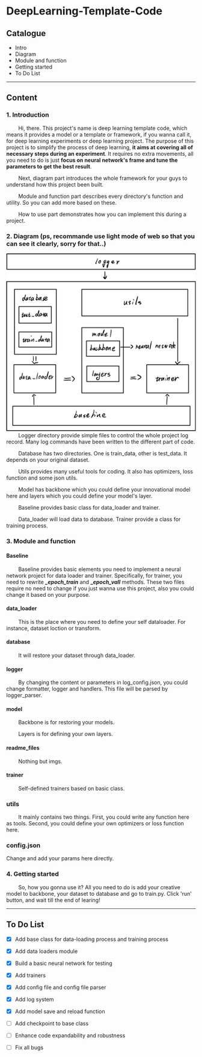 # DeepLearning-Template-Code


## Catalogue
* Intro
* Diagram
* Module and function
* Getting started
* To Do List

---

## Content
### 1. Introduction
&ensp;&ensp;&ensp;&ensp;
Hi, there. This project's name is deep learning template code, 
which means it provides a model or a template or framework, if
you wanna call it, for deep learning experiments or deep learning
project. The purpose of this project is to simplify the process of
deep learning, __it aims at covering all of necessary steps during
an experiment__. It requires no extra movements, all you need to do
is just __focus on neural network's frame and tune the parameters to
get the best result__.

&ensp;&ensp;&ensp;&ensp;
Next, diagram part introduces the whole framework for your guys
to understand how this project been built.

&ensp;&ensp;&ensp;&ensp;
Module and function part describes every directory's function and
utility. So you can add more based on these.

&ensp;&ensp;&ensp;&ensp;
How to use part demonstrates how you can implement this during
a project.

### 2. Diagram (ps, recommande use light mode of web so that you can see it clearly, sorry for that..)

![](./readme_files/framwork.png)
&ensp;&ensp;&ensp;&ensp;
Logger directory provide simple files to control the whole project
log record. Many log commands have been written to the different
part of code.

&ensp;&ensp;&ensp;&ensp;
Database has two directories. One is train_data, other is test_data.
It depends on your original dataset.

&ensp;&ensp;&ensp;&ensp;
Utils provides many useful tools for coding. It also has optimizers, 
loss function and some json utils.

&ensp;&ensp;&ensp;&ensp;
Model has backbone which you could define your innovational model
here and layers which you could define your model's layer.

&ensp;&ensp;&ensp;&ensp;
Baseline provides basic class for data_loader and trainer.

&ensp;&ensp;&ensp;&ensp;
Data_loader will load data to database. Trainer provide a class
for training process.

### 3. Module and function
#### Baseline
&ensp;&ensp;&ensp;&ensp;
Baseline provides basic elements you need to implement a neural
network project for data loader and trainer. Specifically, for 
trainer, you need to rewrite _**_epoch_train**_ and **__epoch_vall_** methods.
These two files require no need to change if you just wanna use
this project, also you could change it based on your purpose.

#### data_loader
&ensp;&ensp;&ensp;&ensp;
This is the place where you need to define your self dataloader.
For instance, dataset loction or transform.

#### database
&ensp;&ensp;&ensp;&ensp;
It will restore your dataset through data_loader.

#### logger
&ensp;&ensp;&ensp;&ensp;
By changing the content or parameters in log_config.json, you
could change formatter, logger and handlers. This file will be
parsed by logger_parser.

#### model
&ensp;&ensp;&ensp;&ensp;
Backbone is for restoring your models.

&ensp;&ensp;&ensp;&ensp;
Layers is for defining your own layers.

#### readme_files
&ensp;&ensp;&ensp;&ensp;
Nothing but imgs.

#### trainer
&ensp;&ensp;&ensp;&ensp;
Self-defined trainers based on basic class.

### utils
&ensp;&ensp;&ensp;&ensp;
It mainly contains two things. First, you could write any function
here as tools. Second, you could define your own optimizers or loss
function here.

### config.json
Change and add your params here directly.


### 4. Getting started
&ensp;&ensp;&ensp;&ensp;
So, how you gonna use it? All you need to do is add your creative
model to backbone, your dataset to database and go to train.py.
Click 'run' button, and wait till the end of learing!

---


## To Do List
- [X] Add base class for data-loading process and training process
- [x] Add data loaders module
- [x] Build a basic neural network for testing
- [x] Add trainers
- [x] Add config file and config file parser
- [x] Add log system
- [x] Add model save and reload function
- [ ] Add checkpoint to base class
- [ ] Enhance code expandability and robustness
- [ ] Fix all bugs

